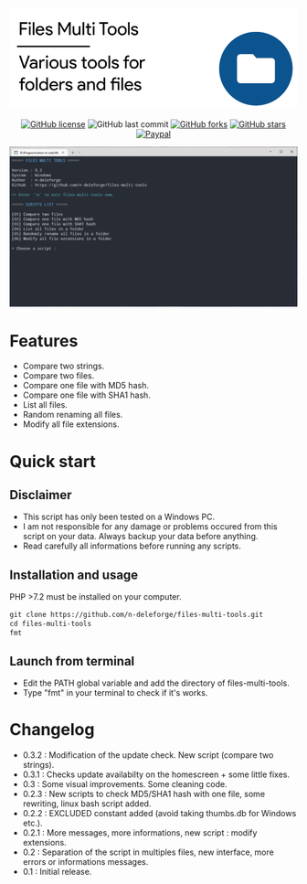 ![Header](/docs/header.png)

<div align="center">

[![GitHub license](https://img.shields.io/github/license/n-deleforge/files-multi-tools?style=for-the-badge)](https://github.com/n-deleforge/files-multi-tools/blob/main/LICENCE)
![GitHub last commit](https://img.shields.io/github/last-commit/n-deleforge/files-multi-tools?style=for-the-badge)
[![GitHub forks](https://img.shields.io/github/forks/n-deleforge/files-multi-tools?style=for-the-badge)](https://github.com/n-deleforge/files-multi-tools/network)
[![GitHub stars](https://img.shields.io/github/stars/n-deleforge/files-multi-tools?style=for-the-badge)](https://github.com/n-deleforge/files-multi-tools/stargazers)
[![Paypal](https://img.shields.io/badge/DONATE-PAYPAL.ME-lightgrey?style=for-the-badge)](https://www.paypal.com/paypalme/nicolasdeleforge)

</div>

![Screenshot](/docs/screenshot.png)

# Features

- Compare two strings.
- Compare two files.
- Compare one file with MD5 hash.
- Compare one file with SHA1 hash.
- List all files.
- Random renaming all files.
 - Modify all file extensions.

# Quick start
## Disclaimer

- This script has only been tested on a Windows PC.  
- I am not responsible for any damage or problems occured from this script on your data. Always backup your data before anything.
- Read carefully all informations before running any scripts.

## Installation and usage

PHP >7.2 must be installed on your computer.

```
git clone https://github.com/n-deleforge/files-multi-tools.git
cd files-multi-tools
fmt
```

## Launch from terminal

- Edit the PATH global variable and add the directory of files-multi-tools.
- Type "fmt" in your terminal to check if it's works.

# Changelog

- 0.3.2 : Modification of the update check. New script (compare two strings).
- 0.3.1 : Checks update availabilty on the homescreen + some little fixes.
- 0.3 : Some visual improvements. Some cleaning code.
- 0.2.3 : New scripts to check MD5/SHA1 hash with one file, some rewriting, linux bash script added.
- 0.2.2 : EXCLUDED constant added (avoid taking thumbs.db for Windows etc.).
- 0.2.1 : More messages, more informations, new script : modify extensions.
- 0.2 : Separation of the script in multiples files, new interface, more errors or informations messages.
- 0.1 : Initial release.
